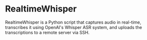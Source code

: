 # RealtimeWhisper
RealtimeWhisper is a Python script that captures audio in real-time, transcribes it using OpenAI's Whisper ASR system, and uploads the transcriptions to a remote server via SSH.
